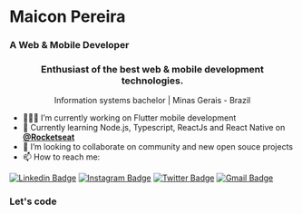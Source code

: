 # Maicon Pereira
<h3>A Web & Mobile Developer</h3>

<h3 align="center">Enthusiast of the best web & mobile development technologies.</h3>

<p align="center">Information systems bachelor | Minas Gerais - Brazil</p>

- 🧑🏻‍💻  I’m currently working on Flutter mobile development
- 💜  Currently learning Node.js, Typescript, ReactJs and React Native on [**@Rocketseat**](https://github.com/Rocketseat)
- 👯  I’m looking to collaborate on community and new open souce projects 
- 📫  How to reach me:
  
[![Linkedin Badge](https://img.shields.io/badge/-LinkedIn-blue?style=flat-square&logo=Linkedin&logoColor=white&link=https://www.linkedin.com/in/rebeccamanzi/)](https://www.linkedin.com/in/maicon-pereira)
[![Instagram Badge](https://img.shields.io/badge/-Instagram-C13584?style=flat-square&labelColor=C13584&logo=instagram&logoColor=white&link=https://www.instagram.com/codepwr/)](https://www.instagram.com/maiconpereira0/)
[![Twitter Badge](https://img.shields.io/badge/-Twitter-1ca0f1?style=flat-square&labelColor=1ca0f1&logo=twitter&logoColor=white&link=https://twitter.com/lgdbittencourt)](https://twitter.com/MaiconPDev)
[![Gmail Badge](https://img.shields.io/badge/-Gmail-c14438?style=flat-square&logo=Gmail&logoColor=white&link=mailto:rebeccamanzi@gmail.com)](mailto:maiconp.sistemas@gmail.com)

### Let's code
<!--
### Hi there 👋

**MaiconPereira/maiconpereira** is a ✨ _special_ ✨ repository because its `README.md` (this file) appears on your GitHub profile.

Here are some ideas to get you started:

- 🔭 I’m currently working on ...
- 🌱 I’m currently learning ...
- 👯 I’m looking to collaborate on ...
- 🤔 I’m looking for help with ...
- 💬 Ask me about ...
- 📫 How to reach me: ...
- 😄 Pronouns: ...
- ⚡ Fun fact: ...
-->

